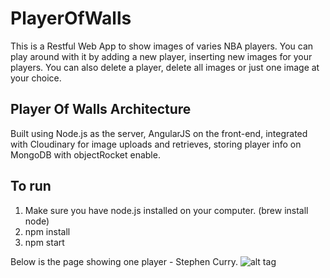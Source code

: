 # PlayerOfWalls

This is a Restful Web App to show images of varies NBA players. 
You can play around with it by adding a new player, inserting 
new images for your players. You can also delete a player, delete
all images or just one image at your choice.

## Player Of Walls Architecture
Built using Node.js as the server, AngularJS on the front-end, 
integrated with Cloudinary for image uploads and retrieves, storing
player info on MongoDB with objectRocket enable.

## To run
1. Make sure you have node.js installed on your computer. (brew install node)
2. npm install
3. npm start

Below is the page showing one player - Stephen Curry.
![alt tag](http://res.cloudinary.com/zihaow/image/upload/v1457482334/Screen_Shot_2016-03-08_at_7.51.28_PM_reziqx.png)
